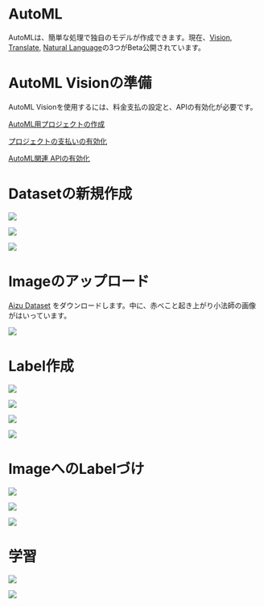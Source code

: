 # AutoML

AutoMLは、簡単な処理で独自のモデルが作成できます。現在、[Vision](https://beta-dot-custom-vision.appspot.com/vision/overview), [Translate](https://beta-dot-custom-vision.appspot.com/translation/overview), [Natural Language](https://beta-dot-custom-vision.appspot.com/text/overview)の3つがBeta公開されています。

# AutoML Visionの準備

AutoML Visionを使用するには、料金支払の設定と、APIの有効化が必要です。

[AutoML用プロジェクトの作成](https://console.cloud.google.com/cloud-resource-manager?hl=ja&_ga=2.165375740.-2107046452.1532174868)

[プロジェクトの支払いの有効化](https://console.cloud.google.com/billing)

[AutoML関連 APIの有効化](https://console.cloud.google.com/flows/enableapi?apiid=storage-component.googleapis.com,automl.googleapis.com,storage-api.googleapis.com&hl=ja&_ga=2.165375740.-2107046452.1532174868)

# Datasetの新規作成

![](./img/automl001.png)

![](./img/automl002.png)

![](./img/automl003.png)

# Imageのアップロード

[Aizu Dataset](https://github.com/FaBoPlatform/KerasDocs/raw/master/dataset/aizu_dataset.zip) をダウンロードします。中に、赤べこと起き上がり小法師の画像がはいっています。

![](./img/automl004.png)

# Label作成

![](./img/automl005.png)

![](./img/automl006.png)

![](./img/automl007.png)

![](./img/automl008.png)

# ImageへのLabelづけ

![](./img/automl009.png)

![](./img/automl010.png)

![](./img/automl011.png)

# 学習

![](./img/automl012.png)

![](./img/automl013.png)




